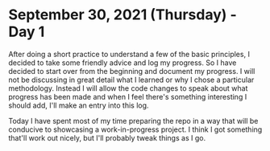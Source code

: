 # September 30, 2021 (Thursday) - Day 1
After doing a short practice to understand a few of the basic principles, I decided to take some friendly advice and log my progress. So I have decided to start over from the beginning and document my progress. I will not be discussing in great detail what I learned or why I chose a particular methodology. Instead I will allow the code changes to speak about what progress has been made and when I feel there's something interesting I should add, I'll make an entry into this log.

Today I have spent most of my time preparing the repo in a way that will be conducive to showcasing a work-in-progress project. I think I got something that'll work out nicely, but I'll probably tweak things as I go.